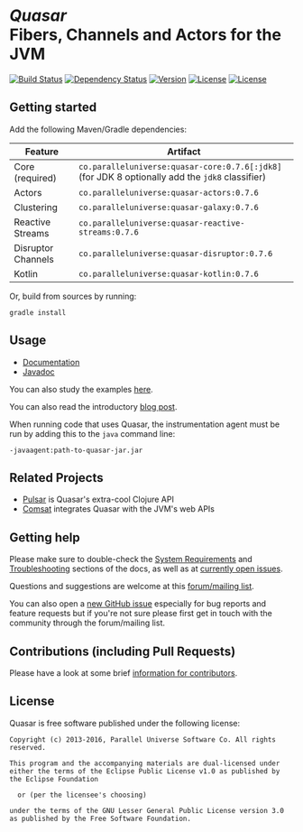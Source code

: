 # *Quasar*<br/>Fibers, Channels and Actors for the JVM
[![Build Status](https://travis-ci.org/puniverse/quasar.svg?branch=master)](https://travis-ci.org/puniverse/quasar) [![Dependency Status](https://www.versioneye.com/user/projects/52b019baec1375ace70000de/badge.png?style=flat)](https://www.versioneye.com/user/projects/52b019baec1375ace70000de) [![Version](http://img.shields.io/badge/version-0.7.6-blue.svg?style=flat)](https://github.com/puniverse/quasar/releases) [![License](http://img.shields.io/badge/license-EPL-blue.svg?style=flat)](https://www.eclipse.org/legal/epl-v10.html) [![License](http://img.shields.io/badge/license-LGPL-blue.svg?style=flat)](https://www.gnu.org/licenses/lgpl.html)


## Getting started

Add the following Maven/Gradle dependencies:

| Feature          | Artifact
|------------------|------------------
| Core (required)  | `co.paralleluniverse:quasar-core:0.7.6[:jdk8]` (for JDK 8 optionally add the `jdk8` classifier)
| Actors           | `co.paralleluniverse:quasar-actors:0.7.6`
| Clustering       | `co.paralleluniverse:quasar-galaxy:0.7.6`
| Reactive Streams | `co.paralleluniverse:quasar-reactive-streams:0.7.6`
| Disruptor Channels| `co.paralleluniverse:quasar-disruptor:0.7.6`
| Kotlin           | `co.paralleluniverse:quasar-kotlin:0.7.6`

Or, build from sources by running:

```
gradle install
```

## Usage

* [Documentation](http://docs.paralleluniverse.co/quasar/)
* [Javadoc](http://docs.paralleluniverse.co/quasar/javadoc)

You can also study the examples [here](https://github.com/puniverse/quasar/tree/master/quasar-actors/src/test/java/co/paralleluniverse/actors).

You can also read the introductory [blog post](http://blog.paralleluniverse.co/post/49445260575/quasar-pulsar).

When running code that uses Quasar, the instrumentation agent must be run by adding this to the `java` command line:

```
-javaagent:path-to-quasar-jar.jar
```

## Related Projects

* [Pulsar](https://github.com/puniverse/pulsar) is Quasar's extra-cool Clojure API
* [Comsat](https://github.com/puniverse/comsat) integrates Quasar with the JVM's web APIs

## Getting help

Please make sure to double-check the [System Requirements](http://docs.paralleluniverse.co/quasar/#system-requirements) and [Troubleshooting](http://docs.paralleluniverse.co/quasar/#troubleshooting) sections of the docs, as well as at [currently open issues](https://github.com/puniverse/quasar/issues).

Questions and suggestions are welcome at this [forum/mailing list](https://groups.google.com/forum/?fromgroups#!forum/quasar-pulsar-user).

You can also open a [new GitHub issue](https://github.com/puniverse/quasar/issues/new) especially for bug reports and feature requests but if you're not sure please first get in touch with the community through the forum/mailing list.

## Contributions (including Pull Requests)

Please have a look at some brief [information for contributors](https://github.com/puniverse/quasar/blob/master/CONTRIBUTING.md).

## License

Quasar is free software published under the following license:

```
Copyright (c) 2013-2016, Parallel Universe Software Co. All rights reserved.

This program and the accompanying materials are dual-licensed under
either the terms of the Eclipse Public License v1.0 as published by
the Eclipse Foundation

  or (per the licensee's choosing)

under the terms of the GNU Lesser General Public License version 3.0
as published by the Free Software Foundation.
```
